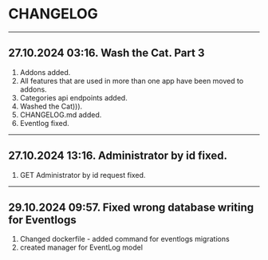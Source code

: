 # CHANGELOG

---

## 27.10.2024 03:16. Wash the Cat. Part 3

1. Addons added.
2. All features that are used in more than one app have been moved to addons.
3. Categories api endpoints added.
4. Washed the Cat))).
5. CHANGELOG.md added.
6. Eventlog fixed.

---

## 27.10.2024 13:16. Administrator by id fixed.
1. GET Administrator by id request fixed.

---

## 29.10.2024 09:57. Fixed wrong database writing for Eventlogs
1. Changed dockerfile - added command for eventlogs migrations
2. created manager for EventLog model
